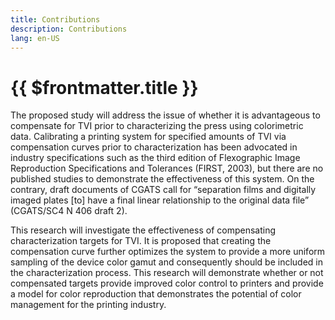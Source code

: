 ```yaml
---
title: Contributions
description: Contributions
lang: en-US
---
```


# {{ $frontmatter.title }} <Badge text="Copied" type="warning"/>

The proposed study will address the issue of whether it is advantageous to compensate for TVI prior to characterizing the press using colorimetric data. Calibrating a printing system for specified amounts of TVI via compensation curves prior to characterization has been advocated in industry specifications such as the third edition of Flexographic Image Reproduction Specifications and Tolerances (FIRST, 2003), but there are no published studies to demonstrate the effectiveness of this system. On the contrary, draft documents of CGATS call for “separation films and digitally imaged plates [to] have a final linear relationship to the original data file” (CGATS/SC4 N 406 draft 2).

This research will investigate the effectiveness of compensating characterization targets for TVI. It is proposed that creating the compensation curve further optimizes the system to provide a more uniform sampling of the device color gamut and consequently should be included in the characterization process. This research will demonstrate whether or not compensated targets provide improved color control to printers and provide a model for color reproduction that demonstrates the potential of color management for the printing industry.